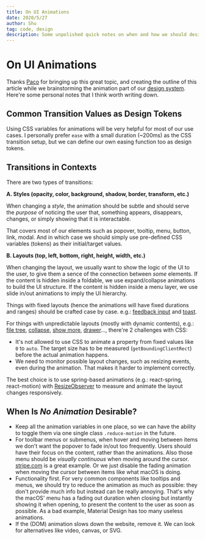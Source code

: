 ```yaml
---
title: On UI Animations
date: 2020/5/27
author: Shu
tag: code, design
description: Some unpolished quick notes on when and how we should design and use UI animations in a web application.
---
```


# On UI Animations

Thanks [Paco](https://paco.im) for bringing up this great topic, and creating the outline of this article while we brainstorming the animation part of our [design system](https://vercel.com/design). Here're some personal notes that I think worth writing down. 

## Common Transition Values as Design Tokens

Using CSS variables for animations will be very helpful for most of our use cases. I personally prefer `ease` with a small duration (~200ms) as the CSS transition setup, but we can define our own easing function too as design tokens.

## Transitions in Contexts

There are two types of transitions:

**A. Styles (opacity, color, background, shadow, border, transform, etc.)**

When changing a _style_, the animation should be subtle and should serve the _purpose_ of noticing the user that, something appears, disappears, changes, or simply showing that it is interactable.

That covers most of our elements such as popover, tooltip, menu, button, link, modal. And in which case we should simply use pre-defined CSS variables (tokens) as their initial/target values.

**B. Layouts (top, left, bottom, right, height, width, etc.)**

When changing the layout, we usually want to show the logic of the UI to the user, to give them a sence of the connection between _some_ elements. If the content is hidden inside a foldable, we use expand/collapse animations to build the UI structure. If the content is hidden inside a menu layer, we use slide in/out animations to imply the UI hierarchy.

Things with fixed layouts (hence the animations will have fixed durations and ranges) should be crafted case by case. e.g.: [feedback input](https://vercel.com/design/feedback) and [toast](https://vercel.com/design/toast).

For things with unpredictable layouts (mostly with dynamic contents), e.g.: [file tree](https://vercel.com/design/file-tree), [collapse](https://vercel.com/design/collapse), [show more](https://vercel.com/design/show-more), [drawer](https://vercel.com/design/drawer)..., there're 2 challenges with CSS:

- It's not allowed to use CSS to animate a property from fixed values like `0` to `auto`. The target size has to be measured (`getBoundingClientRect`) before the actual animation happens. 
- We need to monitor possible layout changes, such as resizing events, even during the animation. That makes it harder to implement correctly.

The best choice is to use spring-based animations (e.g.: react-spring, react-motion) with [ResizeObserver](https://drafts.csswg.org/resize-observer) to measure and animate the layout changes responsively.

## When Is *No Animation* Desirable?

- Keep all the animation variables in one place, so we can have the ability to toggle them via one single class `.reduce-motion` in the future.
- For toolbar menus or submenus, when hover and moving between items we don't want the popover to fade in/out too frequently. Users should have their focus on the content, rather than the animations. Also those menu should be *visually continuous* when moving around the cursor. [stripe.com](https://stripe.com) is a great example. Or we just disable the fading animation when moving the cursor between items like what macOS is doing.
- Functionality first. For very common components like tooltips and menus, we should try to reduce the animation as much as possible: they don't provide much info but instead can be really annoying. That's why the macOS' menu has a fading out duration when closing but instantly showing it when opening, to present the content to the user as soon as possible. As a bad example, Material Design has too many useless animations.
- If the (DOM) animation slows down the website, remove it. We can look for alternatives like video, canvas, or SVG.
